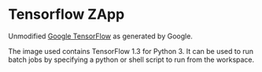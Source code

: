 # Tensorflow ZApp

Unmodified [Google TensorFlow](https://www.tensorflow.org/) as generated by Google.

The image used contains TensorFlow 1.3 for Python 3. It can be used to run batch jobs by specifying a python or shell script to run from the workspace.

